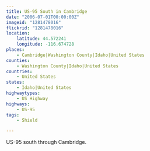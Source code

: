 ```yaml
---
title: US-95 South in Cambridge
date: "2006-07-01T00:00:00Z"
imageid: "1281478016"
flickrid: "1281478016"
location:
    latitude: 44.572241
    longitude: -116.674728
places:
    - Cambridge|Washington County|Idaho|United States
counties:
    - Washington County|Idaho|United States
countries:
    - United States
states:
    - Idaho|United States
highwaytypes:
    - US Highway
highways:
    - US-95
tags:
    - Shield

---
```

US-95 south through Cambridge.